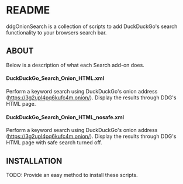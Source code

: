 # README #

ddgOnionSearch is a collection of scripts to add DuckDuckGo's search functionality to your browsers search bar.

## ABOUT ##

Below is a description of what each Search add-on does.

#### DuckDuckGo_Search_Onion_HTML.xml ####
Perform a keyword search using DuckDuckGo's onion address (https://3g2upl4pq6kufc4m.onion/). Display the results through DDG's HTML page.

#### DuckDuckGo_Search_Onion_HTML_nosafe.xml ####
Perform a keyword search using DuckDuckGo's onion address (https://3g2upl4pq6kufc4m.onion/). Display the results through DDG's HTML page with safe search turned off.

## INSTALLATION ##

TODO: Provide an easy method to install these scripts.
